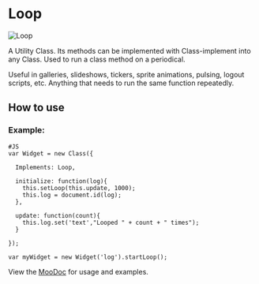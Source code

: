 Loop
====

![Loop](http://github.com/rpflorence/Loop/raw/master/Assets/logo.png)

A Utility Class. Its methods can be implemented with  Class-implement into any Class. Used to run a class method on a periodical.

Useful in galleries, slideshows, tickers, sprite animations, pulsing, logout scripts, etc.  Anything that needs to run the same function repeatedly.

How to use
----------

### Example:

    #JS
    var Widget = new Class({
      
      Implements: Loop,
      
      initialize: function(log){
        this.setLoop(this.update, 1000);
        this.log = document.id(log);
      },
      
      update: function(count){
        this.log.set('text',"Looped " + count + " times");
      }
      
    });
    
    var myWidget = new Widget('log').startLoop();
    

View the [MooDoc](http://moodocs.net/rpflo/mootools-rpflo/Loop) for usage and examples.